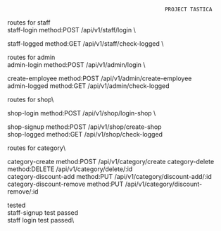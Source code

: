                                                       PROJECT TASTICA


 routes for staff\
 staff-login method:POST  /api/v1/staff/login \

 <!-- protected route -->
 staff-logged  method:GET  /api/v1/staff/check-logged \


 routes for admin\
 admin-login  method:POST /api/v1/admin/login \

  <!-- protected route -->
 create-employee method:POST /api/v1/admin/create-employee \
 admin-logged method:GET  /api/v1/admin/check-logged

 routes for shop\

 shop-login method:POST  /api/v1/shop/login-shop \

  <!-- protected route -->
 shop-signup method:POST /api/v1/shop/create-shop \
 shop-logged method:GET /api/v1/shop/check-logged 


 routes for category\

 category-create method:POST /api/v1/category/create
 category-delete method:DELETE /api/v1/category/delete/:id  
 category-discount-add method:PUT /api/v1/category/discount-add/:id 
 category-discount-remove method:PUT /api/v1/category/discount-remove/:id 
 

 tested \
 staff-signup test passed\
 staff login test passed\



